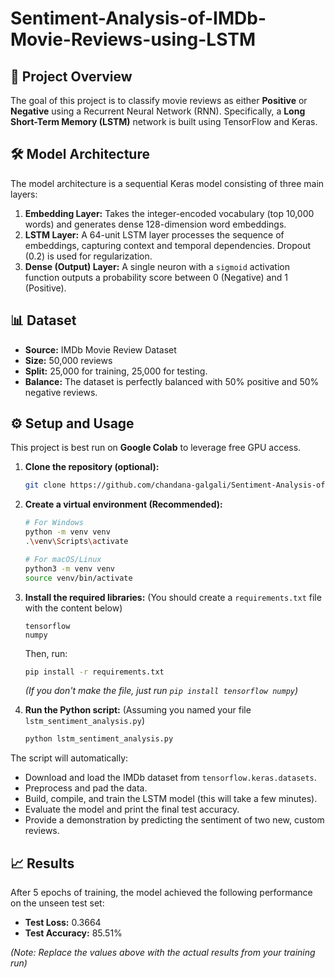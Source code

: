 # Sentiment-Analysis-of-IMDb-Movie-Reviews-using-LSTM

## 🚀 Project Overview

The goal of this project is to classify movie reviews as either **Positive** or **Negative** using a Recurrent Neural Network (RNN). Specifically, a **Long Short-Term Memory (LSTM)** network is built using TensorFlow and Keras.

## 🛠️ Model Architecture

The model architecture is a sequential Keras model consisting of three main layers:

1.  **Embedding Layer:** Takes the integer-encoded vocabulary (top 10,000 words) and generates dense 128-dimension word embeddings.
2.  **LSTM Layer:** A 64-unit LSTM layer processes the sequence of embeddings, capturing context and temporal dependencies. Dropout (0.2) is used for regularization.
3.  **Dense (Output) Layer:** A single neuron with a `sigmoid` activation function outputs a probability score between 0 (Negative) and 1 (Positive).

## 📊 Dataset

* **Source:** IMDb Movie Review Dataset
* **Size:** 50,000 reviews
* **Split:** 25,000 for training, 25,000 for testing.
* **Balance:** The dataset is perfectly balanced with 50% positive and 50% negative reviews.

## ⚙️ Setup and Usage

This project is best run on **Google Colab** to leverage free GPU access.

1.  **Clone the repository (optional):**
    ```bash
    git clone https://github.com/chandana-galgali/Sentiment-Analysis-of-IMDb-Movie-Reviews-using-LSTM.git
    ```
2.  **Create a virtual environment (Recommended):**
    ```bash
    # For Windows
    python -m venv venv
    .\venv\Scripts\activate
    
    # For macOS/Linux
    python3 -m venv venv
    source venv/bin/activate
    ```

3.  **Install the required libraries:**
    (You should create a `requirements.txt` file with the content below)
    ```
    tensorflow
    numpy
    ```
    Then, run:
    ```bash
    pip install -r requirements.txt
    ```
    *(If you don't make the file, just run `pip install tensorflow numpy`)*

4.  **Run the Python script:**
    (Assuming you named your file `lstm_sentiment_analysis.py`)
    ```bash
    python lstm_sentiment_analysis.py
    ```

The script will automatically:
* Download and load the IMDb dataset from `tensorflow.keras.datasets`.
* Preprocess and pad the data.
* Build, compile, and train the LSTM model (this will take a few minutes).
* Evaluate the model and print the final test accuracy.
* Provide a demonstration by predicting the sentiment of two new, custom reviews.

## 📈 Results

After 5 epochs of training, the model achieved the following performance on the unseen test set:

* **Test Loss:** 0.3664
* **Test Accuracy:** 85.51%

*(Note: Replace the values above with the actual results from your training run)*